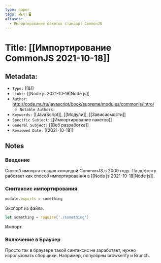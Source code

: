 ```yaml
---
type: paper
tags: 📥️/📜️ 🖥️
aliases:
  - Импортирование пакетов стандарт CommonJS
---
```




# Title: **[[Импортирование CommonJS 2021-10-18]]**


## Metadata:

- `Type:` [[&]]
- `Links:` [[Node js 2021-10-18|Node js]]
- `Author:` http://code.mu/ru/javascript/book/supreme/modules/commonjs/intro/
	- `Notable Authors:` 
- `Keywords:` [[JavaScript]], [[Модули]], [[Зависисмости]]
- `Specific Subject:` [[Импортирование пакетов]]
- `General Subject:` [[Веб разработка]]
- `Reviewed Date:` [[2021-10-18]]


## Notes

### Введение
Способ импорта создан командой CommonJS в 2009 году. По дефолту работает как способ импортирования в [[Node js 2021-10-18|Node js]].

### Синтаксис импортирования
```javascript
module.exports = something
```
Экспорт из файла.
```javascript
let something = require('./something')
```
Импорт.

### Включение в Браузер
Просто так в браузере такой синтаксис не заработает, нужно изрользовать сборщики. Например, популярны browserify и Brunch.